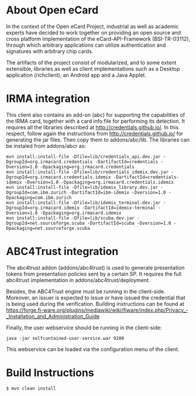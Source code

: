 About Open eCard
================

In the context of the Open eCard Project, industrial as well as academic
experts have decided to work together on providing an open source and cross
platform implementation of the eCard-API-Framework (BSI-TR-03112), through
which arbitrary applications can utilize authentication and signatures with
arbitrary chip cards.

The artifacts of the project consist of modularized, and to some extent
extensible, libraries as well as client implementations such as a Desktop
application (richclient), an Android app and a Java Applet.

IRMA integration
================

This client also contains an add-on (abc) for supporting the capabilities of the
IRMA card, together with a card info file for performing its detection. It requires all the libraries described at http://credentials.github.io/. In this respect, follow again the
instructions from http://credentials.github.io/ for generating the jar files. Then copy them to addons/abc/lib. The libraries 
can be instaled from addons/abcr as:

```
mvn install:install-file -Dfile=lib/credentials_api.dev.jar -DgroupId=org.irmacard.credentials -DartifactId=credentials -Dversion=1.0 -Dpackaging=org.irmacard.credentials
mvn install:install-file -Dfile=lib/credentials_idemix.dev.jar -DgroupId=org.irmacard.credentials.idemix -DartifactId=credentials-idemix -Dversion=1.0 -Dpackaging=org.irmacard.credentials.idemix
mvn install:install-file -Dfile=lib/idemix_library.dev.jar -DgroupId=com.ibm.zurich -DartifactId=ibm-idemix -Dversion=1.0 -Dpackaging=com.ibm.zurich
mvn install:install-file -Dfile=lib/idemix_terminal.dev.jar -DgroupId=org.irmacard.idemix -DartifactId=idemix-terminal -Dversion=1.0 -Dpackaging=org.irmacard.idemix
mvn install:install-file -Dfile=lib/scuba.dev.jar -DgroupId=net.sourceforge.scuba -DartifactId=scuba -Dversion=1.0 -Dpackaging=net.sourceforge.scuba
```

ABC4Trust integration
=====================

The abc4trust addon (addons/abc4trust) is used to generate presentation tokens from presentation policies
sent by a certain SP. It requires the full abc4trust implementation in addons/abc4trust/deployment.

Besides, the ABC4Trust engine must be
running in the client-side. Moreover, an issuer is expected to issue or have issued 
the credential that is being used during the verification. Building instructions can be found at 
https://forge.fi-ware.org/plugins/mediawiki/wiki/fiware/index.php/Privacy_-_Installation_and_Administration_Guide

Finally, the user webservice should be running in the client-side:

```
java -jar selfcontained-user-service.war 9200
```

This webservice can be loaded via the configuration menu of the client.

Build Instructions
==================

    $ mvn clean install

